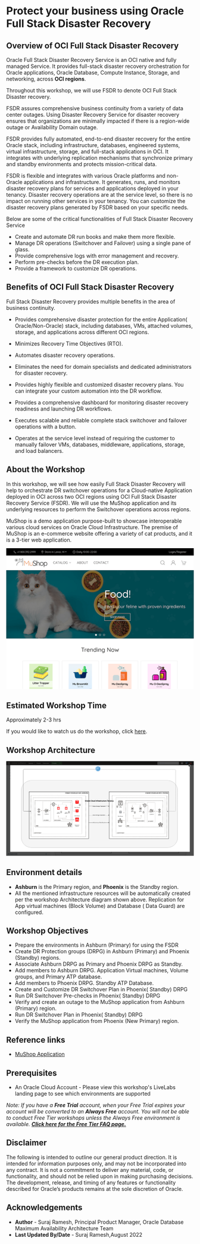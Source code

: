 # **Protect your business using Oracle Full Stack Disaster Recovery**

## Overview of OCI Full Stack Disaster Recovery

Oracle Full Stack Disaster Recovery Service is an OCI native and fully managed Service. It provides full-stack disaster recovery orchestration for Oracle applications, Oracle Database, Compute Instance, Storage, and networking, across **OCI regions**.

Throughout this workshop, we will use FSDR to denote OCI Full Stack Disaster recovery.

FSDR assures comprehensive business continuity from a variety of data center outages. Using Disaster Recovery Service for disaster recovery ensures that organizations are minimally impacted if there is a region-wide outage or Availability Domain outage.

FSDR provides fully automated, end-to-end disaster recovery for the entire Oracle stack, including infrastructure, databases, engineered systems, virtual infrastructure, storage, and full-stack applications in OCI. It integrates with underlying replication mechanisms that synchronize primary and standby environments and protects mission-critical data.

FSDR is flexible and integrates with various Oracle platforms and non-Oracle applications and infrastructure. It generates, runs, and monitors disaster recovery plans for services and applications deployed in your tenancy. Disaster recovery operations are at the service level, so there is no impact on running other services in your tenancy. You can customize the disaster recovery plans generated by FSDR based on your specific needs.

Below are some of the critical functionalities of Full Stack Disaster Recovery Service

- Create and automate DR run books and make them more flexible.
- Manage DR operations (Switchover and Failover) using a single pane of glass.
- Provide comprehensive logs with error management and recovery.
- Perform pre-checks before the DR execution plan.
- Provide a framework to customize DR operations.

## Benefits of OCI Full Stack Disaster Recovery

Full Stack Disaster Recovery provides multiple benefits in the area of business continuity.

- Provides comprehensive disaster protection for the entire Application( Oracle/Non-Oracle) stack, including databases, VMs, attached volumes, storage, and applications across different OCI regions.

- Minimizes Recovery Time Objectives (RTO).

- Automates disaster recovery operations.

- Eliminates the need for domain specialists and dedicated administrators for disaster recovery.

- Provides highly flexible and customized disaster recovery plans. You can integrate your custom automation into the DR workflow.

- Provides a comprehensive dashboard for monitoring disaster recovery readiness and launching DR workflows.

- Executes scalable and reliable complete stack switchover and failover operations with a button.

- Operates at the service level instead of requiring the customer to manually failover VMs, databases, middleware, applications, storage, and load balancers.

## About the Workshop

In this workshop, we will see how easily Full Stack Disaster Recovery will help to orchestrate DR switchover operations for a Cloud-native Application deployed in OCI across two OCI regions using OCI Full Stack Disaster Recovery Service (FSDR). We will use the MuShop application and its underlying resources to perform the Switchover operations across regions.

MuShop is a demo application purpose-built to showcase interoperable various cloud services on Oracle Cloud Infrastructure. The premise of MuShop is an e-commerce website offering a variety of cat products, and it is a 3-tier web application.

![](./images/mushop.png)

## Estimated Workshop Time

Approximately 2-3 hrs

If you would like to watch us do the workshop, click [here](https://youtu.be/IF_HAzrzizc).

## Workshop Architecture

![](./images/mushop-fsdrs.png)

## Environment details

- **Ashburn** is the Primary region, and **Phoenix** is the Standby region.
- All the mentioned infrastructure resources will be automatically created per the workshop Architecture diagram shown above. Replication for App virtual machines (Block Volume) and Database ( Data Guard) are configured.

## Workshop Objectives

- Prepare the environments in Ashburn (Primary) for using the FSDR
- Create DR Protection groups (DRPG) in Ashburn (Primary) and Phoenix (Standby) regions.
- Associate Ashburn DRPG as Primary and Phoenix DRPG as Standby.
- Add members to Ashburn DRPG. Application Virtual machines, Volume groups, and Primary ATP database.
- Add members to Phoenix DRPG. Standby ATP Database.
- Create and Customize DR Switchover Plan in Phoenix( Standby) DRPG
- Run DR Switchover Pre-checks in Phoenix( Standby) DRPG
- Verify and create an outage to the MuShop application from Ashburn (Primary) region.
- Run DR Switchover Plan in Phoenix( Standby) DRPG
- Verify the MuShop application from Phoenix (New Primary) region.

## Reference links

- [MuShop Application](https://github.com/oracle-quickstart/oci-cloudnative/tree/master/deploy/basic)

## Prerequisites

- An Oracle Cloud Account - Please view this workshop's LiveLabs landing page to see which environments are supported

*Note: If you have a **Free Trial** account, when your Free Trial expires your account will be converted to an **Always Free** account. You will not be able to conduct Free Tier workshops unless the Always Free environment is available. **[Click here for the Free Tier FAQ page.](https://www.oracle.com/cloud/free/faq.html)***

## Disclaimer

The following is intended to outline our general product direction. It is intended for information purposes only, and may not be incorporated into any contract. It is not a commitment to deliver any material, code, or functionality, and should not be relied upon in making purchasing decisions. The development, release, and timing of any features or functionality described for Oracle’s products remains at the sole discretion of Oracle.

## Acknowledgements

- **Author** -  Suraj Ramesh, Principal Product Manager, Oracle Database Maximum Availability Architecture Team
- **Last Updated By/Date** -  Suraj Ramesh,August 2022

